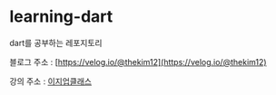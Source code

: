 # learning-dart
dart를 공부하는 레포지토리

블로그 주소 : [https://velog.io/@thekim12](https://velog.io/@thekim12)

강의 주소 : [이지업클래스](https://easyupclass.e-itwill.com/course/course_view.jsp?id=28&cid=104&ch=course)
